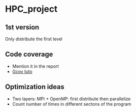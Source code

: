 # HPC_project

## 1st version
Only distribute the first level

## Code coverage
* Mention it in the report
* [Gcov tuto](https://emblddedinn.xyz/articles/tutorial/test-coverage-analysis-with-gcov/) 

## Optimization ideas
* Two layers: MPI + OpenMP: first distribute then parallelize
* Count number of times in different sectons of the program
